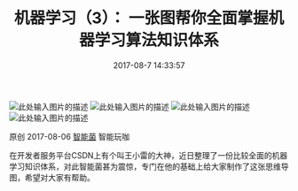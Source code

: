 ﻿---
title: 机器学习（3）： 一张图帮你全面掌握机器学习算法知识体系
date: 2017-08-7 14:33:57
tags: [机器学习,笔记]
categories: [机器学习]#机器学习(3)：一张图帮你全面掌握机器学习算法知识体系
---
![此处输入图片的描述][1]
![此处输入图片的描述][2]
![此处输入图片的描述][3]
![此处输入图片的描述][4]


原创 2017-08-06 [智能菌](https://zhuanlan.zhihu.com/p/28339662?utm_source=qq&utm_medium=social) 智能玩咖

在开发者服务平台CSDN上有个叫王小雷的大神，近日整理了一份比较全面的机器学习知识体系，对此智能菌甚为震惊，专门在他的基础上给大家制作了这张思维导图，希望对大家有帮助。




  [1]: http://otl5jere6.bkt.clouddn.com/v1.png
  [2]: http://otl5jere6.bkt.clouddn.com/v2.png
  [3]: http://otl5jere6.bkt.clouddn.com/v3.png
  [4]: http://otl5jere6.bkt.clouddn.com/v4.png